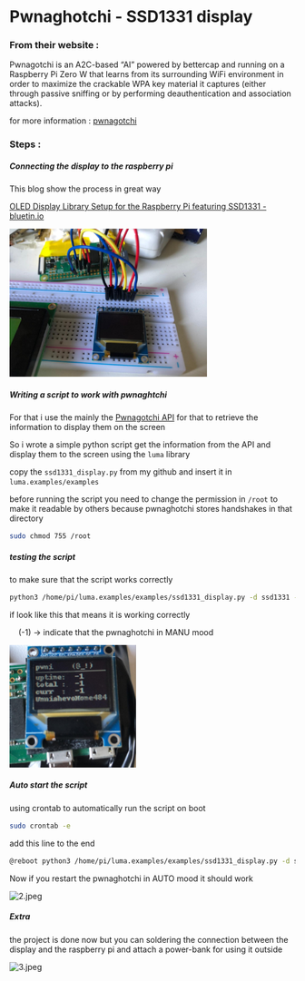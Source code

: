 # Pwnaghotchi - SSD1331 display

### From their website :

Pwnagotchi is an A2C-based “AI” powered by bettercap and running on a Raspberry Pi Zero W that learns from its surrounding WiFi environment in order to maximize the crackable WPA key material it captures (either through passive sniffing or by performing deauthentication and association attacks).

for more information : [pwnagotchi](https://pwnagotchi.ai/)



### Steps :

##### Connecting the display to the raspberry pi

This blog show the process in great way

[OLED Display Library Setup for the Raspberry Pi featuring SSD1331 - bluetin.io](https://www.bluetin.io/displays/oled-display-raspberry-pi-ssd1331/)



<img title="" src="./img/1.jpeg" alt="1.jpeg" width="348">





##### Writing a script to work with pwnaghtchi

For that i use the mainly the [Pwnagotchi API](https://pwnagotchi.ai/api/) for that to retrieve  the information to display them on the screen 



So i wrote a simple python script get the information from the API and display them to the screen using the `luma` library  



copy the `ssd1331_display.py` from my github and insert it in `luma.examples/examples`



before running the script you need to change the permission in `/root` to make it readable by others because pwnaghotchi stores handshakes in that directory 

```bash
sudo chmod 755 /root
```



##### testing the script

to make sure that the script works correctly 

```bash
python3 /home/pi/luma.examples/examples/ssd1331_display.py -d ssd1331 -i spi --width 96 --height 64
```

if look like this that means it is working correctly 

    (-1) -> indicate that the pwnaghotchi in MANU mood  

<img title="" src="./img/4.jpeg" alt="4.jpeg" width="223">



##### Auto start the script

using crontab to automatically run the script on boot 

```bash
sudo crontab -e 
```

 add this line to the end 

```bash
@reboot python3 /home/pi/luma.examples/examples/ssd1331_display.py -d ssd1331 -i spi --width 96 --height 64 &
```

Now if you restart the pwnaghotchi in AUTO mood it should work 

<img src="/home/bilal/Documents/projects_random/pwnagotchi/img/2.jpeg" title="" alt="2.jpeg" width="278">



##### Extra

the project is done now but you can soldering the connection between the display and the raspberry pi and attach a power-bank for using it outside 



<img src="./3.jpeg" title="" alt="3.jpeg" width="203">




